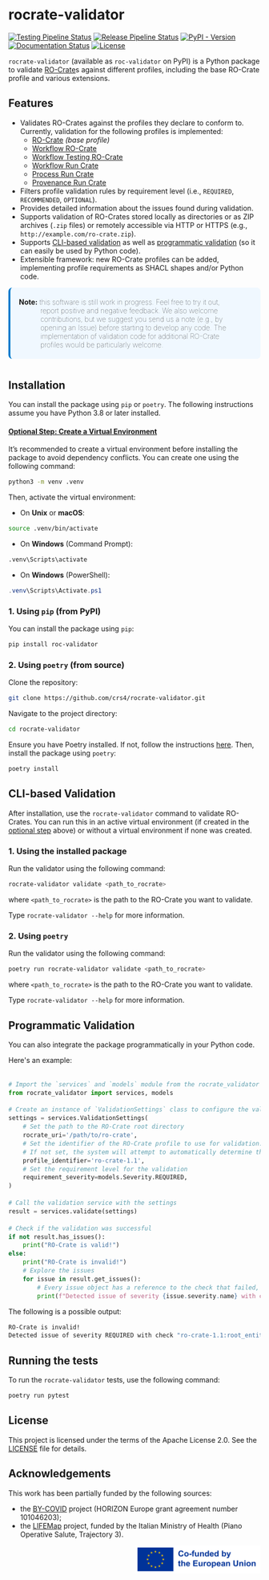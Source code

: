 # rocrate-validator

[![Testing Pipeline Status](https://img.shields.io/github/actions/workflow/status/crs4/rocrate-validator/testing.yaml?label=Tests&logo=pytest)](https://github.com/crs4/rocrate-validator/actions/workflows/testing.yaml) [![Release Pipeline Status](https://img.shields.io/github/actions/workflow/status/crs4/rocrate-validator/release.yaml?label=Build&logo=python&logoColor=yellow)](https://github.com/crs4/rocrate-validator/actions/workflows/release.yaml) [![PyPI - Version](https://img.shields.io/pypi/v/roc-validator?logo=pypi&logoColor=green&label=PyPI)](https://pypi.org/project/roc-validator/) [![Documentation Status](https://img.shields.io/readthedocs/rocrate-validator?logo=readthedocs&logoColor=white&label=Docs)](https://rocrate-validator.readthedocs.io/en/latest/) [![License](https://img.shields.io/badge/License-Apache_2.0-blue.svg?logo=apache&logoColor=red)](https://opensource.org/licenses/Apache-2.0)

<!-- [![Build Status](https://repolab.crs4.it/lifemonitor/rocrate-validator/badges/develop/pipeline.svg)](https://repolab.crs4.it/lifemonitor/rocrate-validator/-/pipelines?page=1&scope=branches&ref=develop) -->

<!-- [![codecov](https://codecov.io/gh/crs4/rocrate-validator/branch/main/graph/badge.svg?token=3ZQZQZQZQZ)](https://codecov.io/gh/crs4/rocrate-validator) -->

`rocrate-validator` (available as `roc-validator` on PyPI) is a Python package to validate [RO-Crate](https://researchobject.github.io/ro-crate/)s
against different profiles, including the base RO-Crate profile and various extensions.

## Features

-   Validates RO-Crates against the profiles they declare to conform to.
    Currently, validation for the following profiles is implemented:
    - [RO-Crate](https://w3id.org/ro/crate/1.1) *(base profile)*
    - [Workflow RO-Crate](https://w3id.org/workflowhub/workflow-ro-crate/1.0)
    - [Workflow Testing RO-Crate](https://w3id.org/ro/wftest)
    - [Workflow Run Crate](https://w3id.org/ro/wfrun/workflow)
    - [Process Run Crate](https://w3id.org/ro/wfrun/process)
    - [Provenance Run Crate](https://w3id.org/ro/wfrun/provenance)
-   Filters profile validation rules by requirement level (i.e., `REQUIRED`, `RECOMMENDED`, `OPTIONAL`).
-   Provides detailed information about the issues found during validation.
-   Supports validation of RO-Crates stored locally as directories or as ZIP archives (`.zip` files) or remotely accessible via HTTP or HTTPS (e.g., `http://example.com/ro-crate.zip`).
-   Supports [CLI-based validation](#cli-based-validation) as well as [programmatic validation](#programmatic-validation) (so it can easily be used by Python code).
-   Extensible framework: new RO-Crate profiles can be added, implementing profile requirements as SHACL shapes and/or Python code.

<div style="background: #F0F8FF; border-left: 4px solid #007ACC; text-indent: -43px; padding: 20px 60px; border-radius: 8px; margin-bottom: 40px; height: auto; font-weight: lighter;">
<b>Note:</b> <span class="disabled font-light">this software is still work in progress. Feel free to try it out,
report positive and negative feedback. We also welcome contributions, but we suggest you send us a note (e.g., by opening an Issue) before starting to develop any code. The implementation of validation code for additional RO-Crate profiles would be particularly welcome.
</div>

## Installation

You can install the package using `pip` or `poetry`. The following instructions assume you have Python 3.8 or later installed.

#### [Optional Step: Create a Virtual Environment](#optional-step-create-a-virtual-environment)

It’s recommended to create a virtual environment before installing the package to avoid dependency conflicts. You can create one using the following command:

```bash
python3 -m venv .venv
```

Then, activate the virtual environment:

-   On **Unix** or **macOS**:

```bash
source .venv/bin/activate
```

-   On **Windows** (Command Prompt):

```bash
.venv\Scripts\activate
```

-   On **Windows** (PowerShell):

```powershell
.venv\Scripts\Activate.ps1
```

### 1. Using `pip` (from PyPI)

You can install the package using `pip`:

```bash
pip install roc-validator
```

### 2. Using `poetry` (from source)

Clone the repository:

```bash
git clone https://github.com/crs4/rocrate-validator.git
```

Navigate to the project directory:

```bash
cd rocrate-validator
```

Ensure you have Poetry installed. If not, follow the instructions [here](https://python-poetry.org/docs/#installation). Then, install the package using `poetry`:

```bash
poetry install
```

## CLI-based Validation

After installation, use the `rocrate-validator` command to validate RO-Crates. You can run this in an active virtual environment (if created in the [optional step](#optional-step-create-a-virtual-environment) above) or without a virtual environment if none was created.

### 1. Using the installed package

Run the validator using the following command:

```bash
rocrate-validator validate <path_to_rocrate>
```

where `<path_to_rocrate>` is the path to the RO-Crate you want to validate.

Type `rocrate-validator --help` for more information.

### 2. Using `poetry`

Run the validator using the following command:

```bash
poetry run rocrate-validator validate <path_to_rocrate>
```

where `<path_to_rocrate>` is the path to the RO-Crate you want to validate.

Type `rocrate-validator --help` for more information.

## Programmatic Validation

You can also integrate the package programmatically in your Python code.

Here's an example:

```python

# Import the `services` and `models` module from the rocrate_validator package
from rocrate_validator import services, models

# Create an instance of `ValidationSettings` class to configure the validation
settings = services.ValidationSettings(
    # Set the path to the RO-Crate root directory
    rocrate_uri='/path/to/ro-crate',
    # Set the identifier of the RO-Crate profile to use for validation.
    # If not set, the system will attempt to automatically determine the appropriate validation profile.
    profile_identifier='ro-crate-1.1',
    # Set the requirement level for the validation
    requirement_severity=models.Severity.REQUIRED,
)

# Call the validation service with the settings
result = services.validate(settings)

# Check if the validation was successful
if not result.has_issues():
    print("RO-Crate is valid!")
else:
    print("RO-Crate is invalid!")
    # Explore the issues
    for issue in result.get_issues():
        # Every issue object has a reference to the check that failed, the severity of the issue, and a message describing the issue.
        print(f"Detected issue of severity {issue.severity.name} with check \"{issue.check.identifier}\": {issue.message}")
```

The following is a possible output:

```bash
RO-Crate is invalid!
Detected issue of severity REQUIRED with check "ro-crate-1.1:root_entity_exists: The RO-Crate must contain a root entity.
```

## Running the tests

To run the `rocrate-validator` tests, use the following command:

```bash
poetry run pytest
```

<!-- ## Contributing

Contributions are welcome! Please read our [contributing guidelines](CONTRIBUTING.md) for details. -->

## License

This project is licensed under the terms of the Apache License 2.0. See the
[LICENSE](LICENSE) file for details.

## Acknowledgements

This work has been partially funded by the following sources:

-   the [BY-COVID](https://by-covid.org/) project (HORIZON Europe grant agreement number 101046203);
-   the [LIFEMap](https://www.thelifemap.it/) project, funded by the Italian Ministry of Health (Piano Operative Salute, Trajectory 3).

<img alt="Co-funded by the EU"
    src="https://raw.githubusercontent.com/crs4/rocrate-validator/develop/docs/img/eu-logo/EN_Co-fundedbytheEU_RGB_POS.png"
    width="250" align="right"/>
